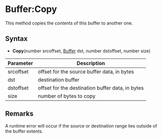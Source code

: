 # Buffer:Copy

This method copies the contents of this buffer to another one.

## Syntax

- **Copy**(number srcoffset, [Buffer](Buffer.md) dst, number dstoffset, number size)

| Parameter | Description |
| ----- | ----- |
| srcoffset | offset for the source buffer data, in bytes |
| dst | destination buffer |
| dstoffset | offset for the destination buffer data, in bytes | 
| size | number of bytes to copy |

## Remarks

A runtime error will occur if the source or destination range lies outside of the buffer extents.
